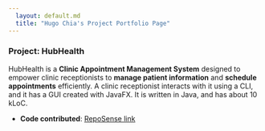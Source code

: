 ```yaml
---
  layout: default.md
  title: "Hugo Chia's Project Portfolio Page"
---
```


### Project: HubHealth

HubHealth is a **Clinic Appointment Management System** designed to empower clinic receptionists to **manage
patient information** and **schedule appointments** efficiently. A clinic receptionist interacts with it using a CLI, 
and it has a GUI created with JavaFX. It is written in Java, and has about 10 kLoC.

* **Code contributed**: [RepoSense link](https://nus-cs2103-ay2425s2.github.io/tp-dashboard/?search=f11&sort=groupTitle&sortWithin=title&timeframe=commit&mergegroup=&groupSelect=groupByRepos&breakdown=true&checkedFileTypes=docs~functional-code~test-code~other&since=2025-02-21&tabOpen=true&tabType=authorship&tabAuthor=Hugo-Chia&tabRepo=AY2425S2-CS2103T-F11-1%2Ftp%5Bmaster%5D&authorshipIsMergeGroup=false&authorshipFileTypes=docs~functional-code~test-code~other&authorshipIsBinaryFileTypeChecked=false&authorshipIsIgnoredFilesChecked=false)

